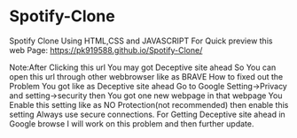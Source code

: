 # Spotify-Clone
Spotify Clone Using HTML,CSS and JAVASCRIPT
For Quick preview this web Page: https://pk919588.github.io/Spotify-Clone/

Note:After Clicking this url You may got Deceptive site ahead So You can open this url through other webbrowser like as BRAVE
How to fixed out the Problem You got like as Deceptive site ahead 
Go to Google Setting->Privacy and setting->security then You got one new webpage in that webpage You Enable this setting like as NO Protection(not recommended) then enable this setting Always use secure connections.
For Getting Deceptive site ahead in Google browse I will work on this problem and then further update.
